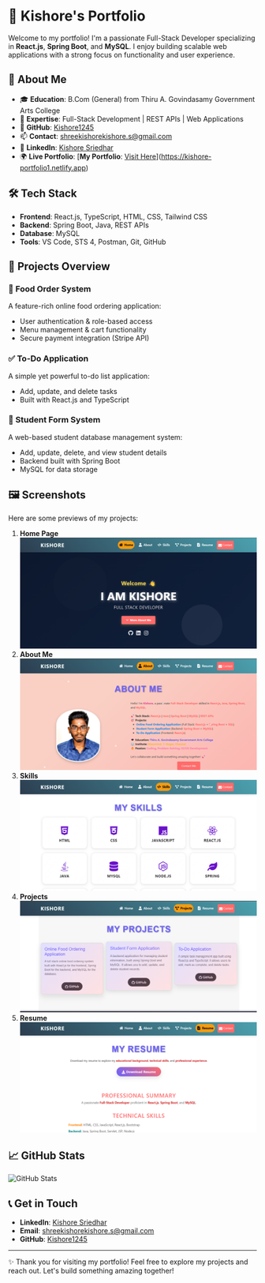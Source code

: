 # 📌 Kishore's Portfolio

Welcome to my portfolio! I'm a passionate Full-Stack Developer specializing in **React.js**, **Spring Boot**, and **MySQL**. I enjoy building scalable web applications with a strong focus on functionality and user experience.

## 🚀 About Me
- 🎓 **Education**: B.Com (General) from Thiru A. Govindasamy Government Arts College
- 💼 **Expertise**: Full-Stack Development | REST APIs | Web Applications
- 🌟 **GitHub**: [Kishore1245](https://github.com/Kishore1245)
- 📫 **Contact**: shreekishorekishore.s@gmail.com
- 🔗 **LinkedIn**: [Kishore Sriedhar](https://www.linkedin.com/in/kishore-sriedhar-1211k2003/)
- 🌍 **Live Portfolio**: [**My Portfolio**: [Visit Here](https://kishore-portfolio1.netlify.app)](https://kishore-portfolio1.netlify.app)

## 🛠️ Tech Stack
- **Frontend**: React.js, TypeScript, HTML, CSS, Tailwind CSS
- **Backend**: Spring Boot, Java, REST APIs
- **Database**: MySQL
- **Tools**: VS Code, STS 4, Postman, Git, GitHub

## 📌 Projects Overview
### 🍛 Food Order System
A feature-rich online food ordering application:
- User authentication & role-based access
- Menu management & cart functionality
- Secure payment integration (Stripe API)

### ✅ To-Do Application
A simple yet powerful to-do list application:
- Add, update, and delete tasks
- Built with React.js and TypeScript

### 🏫 Student Form System
A web-based student database management system:
- Add, update, delete, and view student details
- Backend built with Spring Boot
- MySQL for data storage

## 🖼️ Screenshots
Here are some previews of my projects:
1. **Home Page**  
   ![Home Page](src/images/Home.png)
2. **About Me**  
   ![About Me](src/images/Aboutme.png)
3. **Skills**  
   ![Skills](src/images/Skills.png)
4. **Projects**  
   ![Projects](src/images/Project.png)
5. **Resume**  
   ![Resume](src/images/Resume.png)

>

## 📈 GitHub Stats
![GitHub Stats](https://github-readme-stats.vercel.app/api?username=Kishore1245&show_icons=true&theme=radical)

## 📞 Get in Touch
- **LinkedIn**: [Kishore Sriedhar](https://www.linkedin.com/in/kishore-sriedhar-1211k2003/)
- **Email**: shreekishorekishore.s@gmail.com
- **GitHub**: [Kishore1245](https://github.com/Kishore1245)

---
✨ Thank you for visiting my portfolio! Feel free to explore my projects and reach out. Let's build something amazing together!


